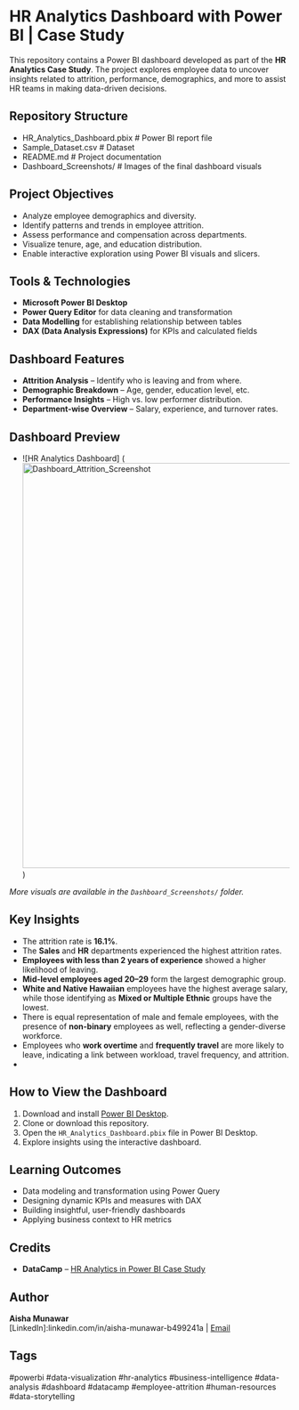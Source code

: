 # HR Analytics Dashboard with Power BI | Case Study
This repository contains a Power BI dashboard developed as part of the **HR Analytics Case Study**. The project explores employee data to uncover insights related to attrition, performance, demographics, and more to assist HR teams in making data-driven decisions.

## Repository Structure
 - HR_Analytics_Dashboard.pbix # Power BI report file
 - Sample_Dataset.csv # Dataset 
 - README.md # Project documentation
 - Dashboard_Screenshots/ # Images of the final dashboard visuals

## Project Objectives
- Analyze employee demographics and diversity.
- Identify patterns and trends in employee attrition.
- Assess performance and compensation across departments.
- Visualize tenure, age, and education distribution.
- Enable interactive exploration using Power BI visuals and slicers.

## Tools & Technologies
- **Microsoft Power BI Desktop**
- **Power Query Editor** for data cleaning and transformation
- **Data Modelling** for establishing relationship between tables
- **DAX (Data Analysis Expressions)** for KPIs and calculated fields
  

## Dashboard Features
- **Attrition Analysis** – Identify who is leaving and from where.
- **Demographic Breakdown** – Age, gender, education level, etc.
- **Performance Insights** – High vs. low performer distribution.
- **Department-wise Overview** – Salary, experience, and turnover rates.

## Dashboard Preview
- ![HR Analytics Dashboard] (<img width="1307" height="728" alt="Dashboard_Attrition_Screenshot" src="https://github.com/user-attachments/assets/9a567082-9f0c-42f5-a597-c751d3acd7c0" />
)

*More visuals are available in the `Dashboard_Screenshots/` folder.*

## Key Insights
- The attrition rate is **16.1%**.
- The **Sales** and **HR** departments experienced the highest attrition rates.
- **Employees with less than 2 years of experience** showed a higher likelihood of leaving.
- **Mid-level employees aged 20–29** form the largest demographic group.
- **White and Native Hawaiian** employees have the highest average salary, while those identifying as **Mixed or Multiple Ethnic** groups have the lowest.
- There is equal representation of male and female employees, with the presence of **non-binary** employees as well, reflecting a gender-diverse workforce.
- Employees who **work overtime** and **frequently travel** are more likely to leave, indicating a link between workload, travel frequency, and attrition.
- 
## How to View the Dashboard
1. Download and install [Power BI Desktop](https://powerbi.microsoft.com/desktop/).
2. Clone or download this repository.
3. Open the `HR_Analytics_Dashboard.pbix` file in Power BI Desktop.
4. Explore insights using the interactive dashboard.

## Learning Outcomes
- Data modeling and transformation using Power Query
- Designing dynamic KPIs and measures with DAX
- Building insightful, user-friendly dashboards
- Applying business context to HR metrics

## Credits
- **DataCamp** – [HR Analytics in Power BI Case Study](https://www.datacamp.com/)

## Author
**Aisha Munawar**  
[LinkedIn]:linkedin.com/in/aisha-munawar-b499241a | [Email](aishamunawar1212@gmail.com)

## Tags
#powerbi #data-visualization #hr-analytics #business-intelligence #data-analysis #dashboard #datacamp #employee-attrition #human-resources #data-storytelling
